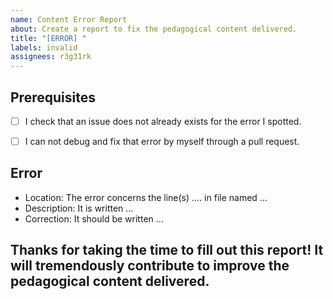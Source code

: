 ```yaml
---
name: Content Error Report
about: Create a report to fix the pedagogical content delivered.
title: "[ERROR] "
labels: invalid
assignees: r3g31rk
---
```


<!-- This report guides you to declare errors (such as bad links, typos, wrong results,...). 
To avoid any confusion, please fill one report per error. 
You can erase any parts of this template not applicable to your issue. 
You can/should preview your issue before submitting it.-->


## Prerequisites
<!--Follow this checklist before filing any issue. (Put an `x` in all the boxes that apply.)-->
* [ ] I check that an issue does not already exists for the error I spotted.
* [ ] I can not debug and fix that error by myself through a pull request.


## Error

- Location: The error concerns the line(s) .... in file named ...
- Description: It is written ...
- Correction: It should be written ...


## Thanks for taking the time to fill out this report! It will tremendously contribute to improve the pedagogical content delivered.
